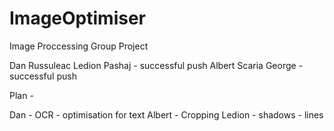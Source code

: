 # ImageOptimiser
 Image Proccessing Group Project

Dan Russuleac
Ledion Pashaj - successful push
Albert Scaria George - successful push

Plan - 

Dan - OCR - optimisation for text
Albert - Cropping
Ledion - shadows - lines